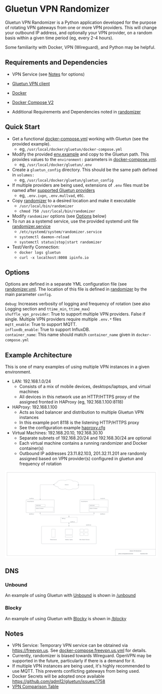 
# Gluetun VPN Randomizer 

Gluetun VPN Randomizer is a Python application developed for the purpose of rotating VPN gateways from one or more VPN providers. This will change your outbound 
IP address, and optionally your VPN provider, on a random basis within a given time period (eg, every 2-4 hours). 

Some familiarity with Docker, VPN (Wireguard), and Python may be helpful.

## Requirements and Dependencies

* VPN Service (see [Notes](#notes) for options)
* [Gluetun VPN client](https://github.com/qdm12/gluetun)
* [Docker](https://docs.docker.com/engine/install)
* [Docker Compose V2](https://docs.docker.com/compose/migrate)

* Additional Requirements and Dependencies noted in [randomizer](randomizer)


## Quick Start

* Get a functional [docker-compose.yml](docker-compose.yml) working with Gluetun (see the provided example).
    * eg, `/usr/local/docker/gluetun/docker-compose.yml`
* Modify the provided [env.example](env.example) and copy to the Gluetun path. This provides values to the `environment:` parameters in [docker-compose.yml](docker-compose.yml).
    * eg, `/usr/local/docker/gluetun/.env`
* Create a `gluetun_config` directory. This should be the same path defined in `volumes:`
    * eg, `/usr/local/docker/gluetun/gluetun_config`
* If multiple providers are being used, extensions of `.env` files must be named after [supported Gluetun providers](https://github.com/qdm12/gluetun-wiki/tree/main/setup/providers)
    * eg, `.env.ivpn`, `.env.mullvad`, etc.
* Copy [randomizer](randomizer) to a desired location and make it executable
    * `/usr/local/bin/randomizer`
    * `chmod 750 /usr/local/bin/randomizer`
* Modify `randomizer` options (see [Options](#options) below)
* To run as a systemd service, use the provided systemd unit file [randomizer.service](randomizer.service)
    * `/etc/systemd/system/randomizer.service`
    * `systemctl daemon-reload`
    * `systemctl status|stop|start randomizer`
* Test/Verify Connection:
    * `docker logs gluetun`
    * `curl -x localhost:8008 ipinfo.io`

## Options

Options are defined in a separate YML configuration file (see [randomizer.yml](randomizer.yml). The location of this file is defined in [randomizer](randomizer) by the main parameter `config`.


`debug`: Increases verbosity of logging and frequency of rotation (see also Logging section and `ttime_min`, `ttime_max`)  
`shuffle_vpn_provider`: True to support multiple VPN providers. False if single. Multiple VPN providers require multiple `.env.*` files   
`mqtt_enable`: True to support MQTT.  
`influxdb_enable`: True to support InfluxDB.  
`container_name`: This name should match `container_name` given in `docker-compose.yml`   

## Example Architecture


This is one of many examples of using multiple VPN instances in a given environment.

- LAN: 192.168.1.0/24
    - Consists of a mix of mobile devices, desktops/laptops, and virtual machines
    - All devices in this network use an HTTP/HTTPS proxy of the assigned fronted in HAProxy (eg, 192.168.1.100:8118)
- HAProxy: 192.168.1.100
    - Acts as load balancer and distribution to multiple Gluetun VPN instances
    - In this example port 8118 is the listening HTTP/HTTPS proxy
    - See the configuration example [haproxy.cfg](haproxy/haproxy.cfg)
- Virtual Machines: 192.168.20.10, 192.168.30.10
    - Separate subnets of 192.168.20/24 and 192.168.30/24 are optional
    - Each virtual machine contains a running randomizer and Docker container(s)
    - Outbound IP addresses 23.11.82.103, 201.32.11.201 are randomly assigned based on VPN provider(s) configured in gluetun and frequency of rotation


![gluetun_vpn_randomizer.png](images/gluetun_vpn_randomizer.png)

## DNS

### Unbound

An example of using Gluetun with [Unbound](https://nlnetlabs.nl/projects/unbound/about/) is shown in [/unbound](/unbound)

### Blocky

An example of using Gluetun with [Blocky](https://0xerr0r.github.io/blocky/) is shown in [/blocky](/blocky)

## Notes
- VPN Service: Temporary VPN service can be obtained via https://freevpn.us. See [docker-compose.freevpn.us.yml](docker-compose.freevpn.us.yml) for details.
- Currently, randomizer is biased towards Wireguard. OpenVPN may be supported in the future, particularly if there is a demand for it.
- If multiple VPN instances are being used, it's highly recommended to use MQTT. This prevents conflicting gateways from being used.
- Docker Secrets will be adopted once available https://github.com/qdm12/gluetun/issues/1758
- [VPN Comparison Table](https://www.reddit.com/r/VPN/comments/m736zt/vpn_comparison_table)
